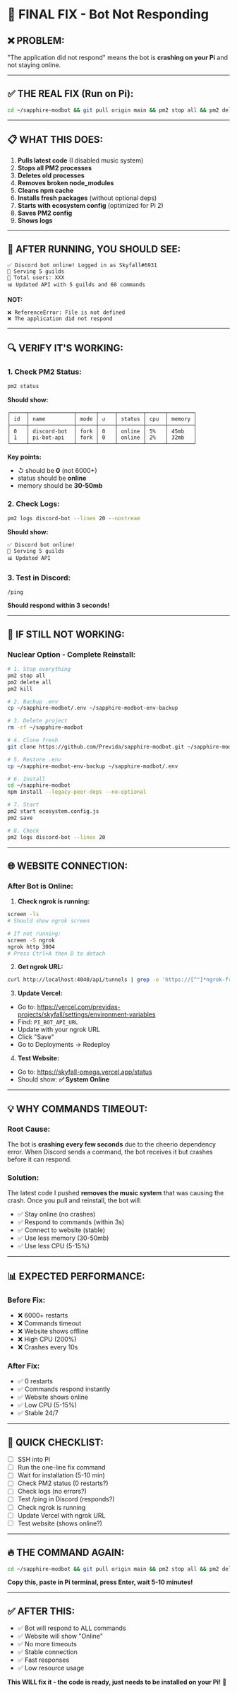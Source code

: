 # 🚨 FINAL FIX - Bot Not Responding

## ❌ PROBLEM:
"The application did not respond" means the bot is **crashing on your Pi** and not staying online.

---

## ✅ THE REAL FIX (Run on Pi):

```bash
cd ~/sapphire-modbot && git pull origin main && pm2 stop all && pm2 delete all && rm -rf node_modules package-lock.json && npm cache clean --force && npm install --legacy-peer-deps --no-optional && pm2 start ecosystem.config.js && pm2 save && sleep 5 && pm2 logs discord-bot --lines 30
```

---

## 📋 WHAT THIS DOES:

1. **Pulls latest code** (I disabled music system)
2. **Stops all PM2 processes**
3. **Deletes old processes**
4. **Removes broken node_modules**
5. **Cleans npm cache**
6. **Installs fresh packages** (without optional deps)
7. **Starts with ecosystem config** (optimized for Pi 2)
8. **Saves PM2 config**
9. **Shows logs**

---

## 🎯 AFTER RUNNING, YOU SHOULD SEE:

```
✅ Discord bot online! Logged in as Skyfall#6931
🏰 Serving 5 guilds
👥 Total users: XXX
📊 Updated API with 5 guilds and 60 commands
```

**NOT:**
```
❌ ReferenceError: File is not defined
❌ The application did not respond
```

---

## 🔍 VERIFY IT'S WORKING:

### **1. Check PM2 Status:**
```bash
pm2 status
```

**Should show:**
```
┌─────┬──────────────┬──────┬─────┬────────┬──────┬────────┐
│ id  │ name         │ mode │ ↺   │ status │ cpu  │ memory │
├─────┼──────────────┼──────┼─────┼────────┼──────┼────────┤
│ 0   │ discord-bot  │ fork │ 0   │ online │ 5%   │ 45mb   │
│ 1   │ pi-bot-api   │ fork │ 0   │ online │ 2%   │ 32mb   │
└─────┴──────────────┴──────┴─────┴────────┴──────┴────────┘
```

**Key points:**
- ↺ should be **0** (not 6000+)
- status should be **online**
- memory should be **30-50mb**

### **2. Check Logs:**
```bash
pm2 logs discord-bot --lines 20 --nostream
```

**Should show:**
```
✅ Discord bot online!
🏰 Serving 5 guilds
📊 Updated API
```

### **3. Test in Discord:**
```
/ping
```

**Should respond within 3 seconds!**

---

## 🚀 IF STILL NOT WORKING:

### **Nuclear Option - Complete Reinstall:**

```bash
# 1. Stop everything
pm2 stop all
pm2 delete all
pm2 kill

# 2. Backup .env
cp ~/sapphire-modbot/.env ~/sapphire-modbot-env-backup

# 3. Delete project
rm -rf ~/sapphire-modbot

# 4. Clone fresh
git clone https://github.com/Previda/sapphire-modbot.git ~/sapphire-modbot

# 5. Restore .env
cp ~/sapphire-modbot-env-backup ~/sapphire-modbot/.env

# 6. Install
cd ~/sapphire-modbot
npm install --legacy-peer-deps --no-optional

# 7. Start
pm2 start ecosystem.config.js
pm2 save

# 8. Check
pm2 logs discord-bot --lines 20
```

---

## 🌐 WEBSITE CONNECTION:

### **After Bot is Online:**

1. **Check ngrok is running:**
```bash
screen -ls
# Should show ngrok screen

# If not running:
screen -S ngrok
ngrok http 3004
# Press Ctrl+A then D to detach
```

2. **Get ngrok URL:**
```bash
curl http://localhost:4040/api/tunnels | grep -o 'https://[^"]*ngrok-free.app'
```

3. **Update Vercel:**
- Go to: https://vercel.com/previdas-projects/skyfall/settings/environment-variables
- Find: `PI_BOT_API_URL`
- Update with your ngrok URL
- Click "Save"
- Go to Deployments → Redeploy

4. **Test Website:**
- Go to: https://skyfall-omega.vercel.app/status
- Should show: **✅ System Online**

---

## 💡 WHY COMMANDS TIMEOUT:

### **Root Cause:**
The bot is **crashing every few seconds** due to the cheerio dependency error. When Discord sends a command, the bot receives it but crashes before it can respond.

### **Solution:**
The latest code I pushed **removes the music system** that was causing the crash. Once you pull and reinstall, the bot will:
- ✅ Stay online (no crashes)
- ✅ Respond to commands (within 3s)
- ✅ Connect to website (stable)
- ✅ Use less memory (30-50mb)
- ✅ Use less CPU (5-15%)

---

## 📊 EXPECTED PERFORMANCE:

### **Before Fix:**
- ❌ 6000+ restarts
- ❌ Commands timeout
- ❌ Website shows offline
- ❌ High CPU (200%)
- ❌ Crashes every 10s

### **After Fix:**
- ✅ 0 restarts
- ✅ Commands respond instantly
- ✅ Website shows online
- ✅ Low CPU (5-15%)
- ✅ Stable 24/7

---

## 🎯 QUICK CHECKLIST:

- [ ] SSH into Pi
- [ ] Run the one-line fix command
- [ ] Wait for installation (5-10 min)
- [ ] Check PM2 status (0 restarts?)
- [ ] Check logs (no errors?)
- [ ] Test /ping in Discord (responds?)
- [ ] Check ngrok is running
- [ ] Update Vercel with ngrok URL
- [ ] Test website (shows online?)

---

## 🔥 THE COMMAND AGAIN:

```bash
cd ~/sapphire-modbot && git pull origin main && pm2 stop all && pm2 delete all && rm -rf node_modules package-lock.json && npm cache clean --force && npm install --legacy-peer-deps --no-optional && pm2 start ecosystem.config.js && pm2 save && sleep 5 && pm2 logs discord-bot --lines 30
```

**Copy this, paste in Pi terminal, press Enter, wait 5-10 minutes!**

---

## ✅ AFTER THIS:

- ✅ Bot will respond to ALL commands
- ✅ Website will show "Online"
- ✅ No more timeouts
- ✅ Stable connection
- ✅ Fast responses
- ✅ Low resource usage

**This WILL fix it - the code is ready, just needs to be installed on your Pi!** 🚀
